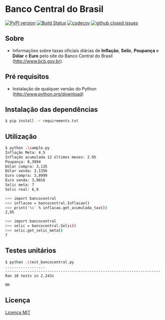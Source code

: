 # Banco Central do Brasil

[![PyPI version](https://badge.fury.io/py/bancocentralbrasil.svg?1.1.0)](https://pypi.python.org/pypi/bancocentralbrasil/1.1.0)
[![Build Status](https://travis-ci.org/leogregianin/bancocentralbrasil.svg)](https://travis-ci.org/leogregianin/bancocentralbrasil)
[![codecov](https://codecov.io/gh/leogregianin/bancocentralbrasil/branch/master/graph/badge.svg)](https://codecov.io/gh/leogregianin/bancocentralbrasil) [![github closed issues](https://img.shields.io/github/issues-closed-raw/leogregianin/bancocentralbrasil.svg?style=flat-square)](https://github.com/leogregianin/bancocentralbrasil/issues?q=is%3Aissue+is%3Aclosed)


Sobre
-------

  * Informações sobre taxas oficiais diárias de **Inflação**, **Selic**, **Poupança** e **Dólar** e **Euro** pelo site do Banco Central do Brasil (http://www.bcb.gov.br).
   
Pré requisitos
-------

  * Instalação de qualquer versão do Python (http://www.python.org/download)
  
Instalação das dependências
-------

```bash
$ pip install -r requirements.txt
```

Utilização
-------

```bash
$ python .\sample.py
Inflação Meta: 4.5
Inflação acumulada 12 últimos meses: 2.95
Poupança: 0,3994
Dólar compra: 3,135
Dólar venda: 3,1356
Euro compra: 3,8999
Euro venda: 3,9016
Selic meta: 7
Selic real: 6,9
```

```bash
>>> import bancocentral
>>> inflacao = bancocentral.Inflacao()
>>> print('%s' % inflacao.get_acumulada_tax())
2,95
```

```bash
>>> import bancocentral
>>> selic = bancocentral.Selic()
>>> selic.get_selic_meta()
7
```

Testes unitários
---------

```bash
$ python .\test_bancocentral.py
..................
----------------------------------------------------------------------
Ran 18 tests in 2.243s

OK
```

Licença
-------

[Licença MIT](LICENSE)
